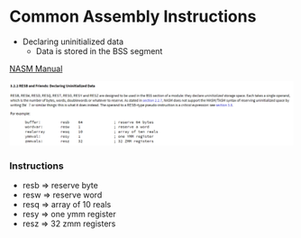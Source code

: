 # Common Assembly Instructions

* Declaring uninitialized data
    * Data is stored in the BSS segment

[NASM Manual](https://nasm.us/doc/nasmdoc3.html)

<kbd><img src="https://github.com/billburn/assembly/blob/master/Instructions/Screen-Captures/Uninitialized-Data-01.png" /></kbd>

### Instructions
* resb => reserve byte
* resw => reserve word
* resq => array of 10 reals
* resy => one ymm register
* resz => 32 zmm registers